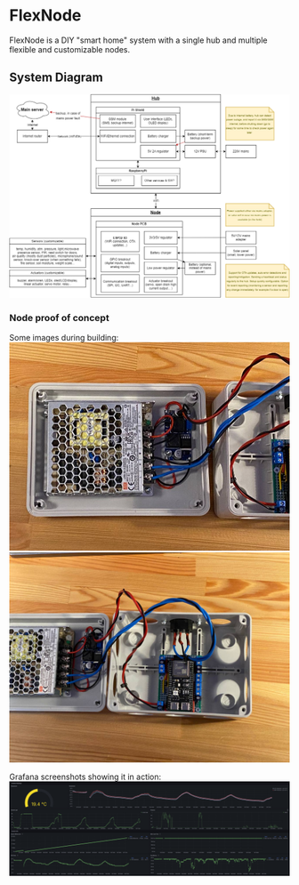 # FlexNode

FlexNode is a DIY "smart home" system with a single hub and multiple flexible and customizable nodes.


## System Diagram

![system requirement diagram](requirements/system_diagram.png)

### Node proof of concept

Some images during building:
![proof of concept build #1](Node/pics/node_poc_1.jpg)
![proof of concept build #2](Node/pics/node_poc_2.jpg)

Grafana screenshots showing it in action:
![proof of concept build #2](Node/pics/node_readings_poc.png)

